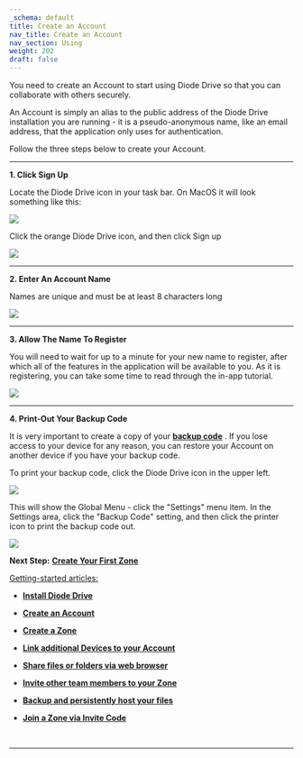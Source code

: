 ```yaml
---
_schema: default
title: Create an Account
nav_title: Create an Account
nav_section: Using
weight: 202
draft: false
---
```

You need to create an Account to start using Diode Drive so that you can collaborate with others securely.

An Account is simply an alias to the public address of the Diode Drive installation you are running - it is a pseudo-anonymous name, like an email address, that the application only uses for authentication.

Follow the three steps below to create your Account.

---

**1\. Click Sign Up**

Locate the Diode Drive icon in your task bar. On MacOS it will look something like this:

![](/uploads/image-8.png)

Click the orange Diode Drive icon, and then click Sign up

![](/uploads/image-33.png)

---

**2\. Enter An Account Name**

Names are unique and must be at least 8 characters long

![](/uploads/image-34.png)

---

**3\. Allow The Name To Register**

You will need to wait for up to a minute for your new name to register, after which all of the features in the application will be available to you. As it is registering, you can take some time to read through the in-app tutorial.

![](/uploads/image-35.png)

---

**4\. Print-Out Your Backup Code**

It is very important to create a copy of your <a href="https://app.docs.diode.io/docs/navigating/diode-drive-backup-codes/" target="_blank" rel="noopener"><strong>backup code</strong></a> . If you lose access to your device for any reason, you can restore your Account on another device if you have your backup code.

To print your backup code, click the Diode Drive icon in the upper left.

![](/uploads/image-36.png)

This will show the Global Menu - click the "Settings" menu item. In the Settings area, click the "Backup Code" setting, and then click the printer icon to print the backup code out.

![](/uploads/image-38.png)

**Next Step:** [**Create Your First Zone**](https://app.docs.diode.io/docs/using/create-a-zone/)

<u>Getting-started articles:</u>

* <a href="https://app.docs.diode.io/docs/" target="_blank" rel="noopener"><strong>Install Diode Drive</strong></a>
* <a href="https://app.docs.diode.io/docs/using/getting-started/" target="_blank" rel="noopener"><strong>Create an Account</strong></a>
* <a href="https://app.docs.diode.io/docs/using/create-a-zone/" target="_blank" rel="noopener"><strong>Create a Zone</strong></a>
* <a href="https://app.docs.diode.io/docs/using/linked-devices/" target="_blank" rel="noopener"><strong>Link additional Devices to your Account</strong></a>
* <a href="https://app.docs.diode.io/docs/using/share-a-file-or-folder-via-web-browser/" target="_blank" rel="noopener"><strong>Share files or folders via web browser</strong></a>
* <a href="https://app.docs.diode.io/docs/using/add-a-team-member-or-additional-device/" target="_blank" rel="noopener"><strong>Invite other team members to your Zone</strong></a>
* <a href="https://app.docs.diode.io/docs/using/backup-your-confidential-files/" target="_blank" rel="noopener"><strong>Backup and persistently host your files</strong></a>
* <a href="https://app.docs.diode.io/docs/using/join-a-zone-by-invite-code/" target="_blank" rel="noopener"><strong>Join a Zone via Invite Code</strong></a>

  &nbsp;

---

&nbsp;